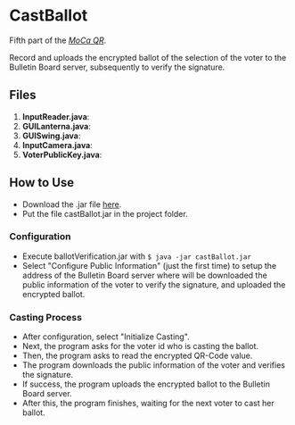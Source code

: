 # CastBallot
Fifth part of the [*MoCa QR*](https://github.com/CamiloG/moca_qr).

Record and uploads the encrypted ballot of the selection of the voter to the Bulletin Board server, subsequently to verify the signature.

## Files
1. **InputReader.java**:
2. **GUILanterna.java**:
3. **GUISwing.java**:
4. **InputCamera.java**:
5. **VoterPublicKey.java**:

## How to Use
* Download the .jar file [here](https://github.com/CamiloG/moca_qr/blob/master/Precinct_Apps/CastBallot_light.jar?raw=true).
* Put the file castBallot.jar in the project folder.

### Configuration
* Execute ballotVerification.jar with `$ java -jar castBallot.jar`
* Select "Configure Public Information" (just the first time) to setup the address of the Bulletin Board server where will be downloaded the public information of the voter to verify the signature, and uploaded the encrypted ballot.

### Casting Process
* After configuration, select "Initialize Casting".
* Next, the program asks for the voter id who is casting the ballot.
* Then, the program asks to read the encrypted QR-Code value.
* The program downloads the public information of the voter and verifies the signature. 
* If success, the program uploads the encrypted ballot to the Bulletin Board server.
* After this, the program finishes, waiting for the next voter to cast her ballot.
